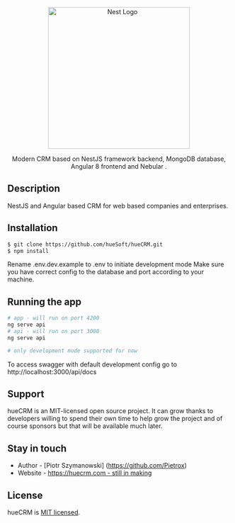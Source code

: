 <p align="center">
  <a href="http://huecrm.com/" target="blank"><img src="https://i.postimg.cc/nVdnWHrT/hueCRM.png" width="320" alt="Nest Logo" /></a>
</p>
  <p align="center">Modern CRM based on NestJS framework backend, MongoDB database, Angular 8 frontend and Nebular </a>.</p>
    <p align="center">


## Description

NestJS and Angular based CRM for web based companies and enterprises.

## Installation

```bash
$ git clone https://github.com/hueSoft/hueCRM.git
$ npm install
```

Rename .env.dev.example to .env to initiate development mode
Make sure you have correct config to the database and port according to your machine.

## Running the app

```bash
# app - will run on port 4200
ng serve api 
# api - will run on port 3000
ng serve api 

# only development mode supported for now
```
To access swagger with default development config go to http://localhost:3000/api/docs

## Support

hueCRM is an MIT-licensed open source project. It can grow thanks to developers willing to spend their own time to help grow the project and of course sponsors but that will be available much later.

## Stay in touch

- Author - [Piotr Szymanowski] (https://github.com/Pietrox)
- Website - [https://huecrm.com - still in making](https://huecrm.com/)

## License

  hueCRM is [MIT licensed](LICENSE).
